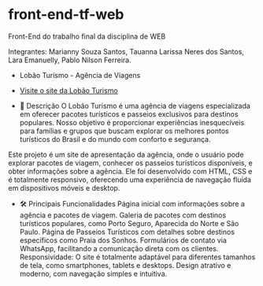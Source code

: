 # front-end-tf-web
Front-End do trabalho final da disciplina de WEB

Integrantes:
Marianny Souza Santos,
Tauanna Larissa Neres dos Santos,
Lara Emanuelly,
Pablo Nilson Ferreira.

- Lobão Turismo - Agência de Viagens

- [Visite o site da Lobão Turismo ](https://front-end-tf-web-tau.vercel.app/)

- 📌 Descrição
O Lobão Turismo é uma agência de viagens especializada em oferecer pacotes turísticos e passeios exclusivos para destinos populares. Nosso objetivo é proporcionar experiências inesquecíveis para famílias e grupos que buscam explorar os melhores pontos turísticos do Brasil e do mundo com conforto e segurança.

Este projeto é um site de apresentação da agência, onde o usuário pode explorar pacotes de viagem, conhecer os passeios turísticos disponíveis, e obter informações sobre a agência. Ele foi desenvolvido com HTML, CSS e é totalmente responsivo, oferecendo uma experiência de navegação fluída em dispositivos móveis e desktop.

- 🛠️ Principais Funcionalidades
Página inicial com informações sobre a agência e pacotes de viagem.
Galeria de pacotes com destinos turísticos populares, como Porto Seguro, Aparecida do Norte e São Paulo.
Página de Passeios Turísticos com detalhes sobre destinos específicos como Praia dos Sonhos.
Formulários de contato via WhatsApp, facilitando a comunicação direta com os clientes.
Responsividade: O site é totalmente adaptável para diferentes tamanhos de tela, como smartphones, tablets e desktops.
Design atrativo e moderno, com navegação simples e intuitiva.